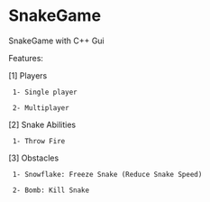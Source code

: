# SnakeGame
SnakeGame with C++ Gui 

Features:

[1] Players

     1- Single player
 
     2- Multiplayer
 
[2] Snake Abilities

     1- Throw Fire
 
[3] Obstacles

     1- Snowflake: Freeze Snake (Reduce Snake Speed)
 
     2- Bomb: Kill Snake
